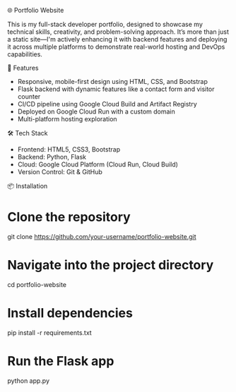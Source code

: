 🌐 Portfolio Website

This is my full-stack developer portfolio, designed to showcase my technical skills, creativity, and problem-solving approach. It’s more than just a static site—I'm actively enhancing it with backend features and deploying it across multiple platforms to demonstrate real-world hosting and DevOps capabilities.

🚀 Features

- Responsive, mobile-first design using HTML, CSS, and Bootstrap
- Flask backend with dynamic features like a contact form and visitor counter
- CI/CD pipeline using Google Cloud Build and Artifact Registry
- Deployed on Google Cloud Run with a custom domain
- Multi-platform hosting exploration

🛠️ Tech Stack

- Frontend: HTML5, CSS3, Bootstrap
- Backend: Python, Flask
- Cloud: Google Cloud Platform (Cloud Run, Cloud Build)
- Version Control: Git & GitHub

📦 Installation

# Clone the repository
git clone https://github.com/your-username/portfolio-website.git

# Navigate into the project directory
cd portfolio-website

# Install dependencies
pip install -r requirements.txt

# Run the Flask app
python app.py



